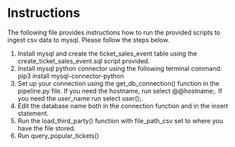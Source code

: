 # Instructions
The following file provides instructions how to run the provided scripts to ingest csv data to mysql. Please follow the steps below.

1. Install mysql and create the ticket_sales_event table using the create_ticket_sales_event.sql script provided.
2. Install mysql python connector using the following terminal command: pip3 install mysql-connector-python
3. Set up your connection using the get_db_connection() function in the pipeline.py file. If you need the hostname, run select @@hostname;. If you need the user_name run select user();.
4. Edit the database name both in the connection function and in the insert statement. 
5. Run the load_third_party() function with file_path_csv set to where you have the file stored. 
6. Run query_popular_tickets()
